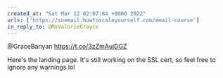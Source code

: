 ```yaml
---
created_at: "Sat Mar 12 02:07:04 +0000 2022"
urls: ['https://snemail.howtoscaleyourself.com/email-course']
in_reply_to: @MxValorieGrayce
---
```


@GraceBanyan https://t.co/3zZmAujDGZ

Here's the landing page. It's still working on the SSL cert, so feel free to ignore any warnings lol